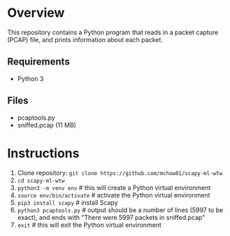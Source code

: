 # Overview

This repository contains a Python program that reads in a packet capture (PCAP) file, and prints information about each packet.

## Requirements
* Python 3

## Files
* pcaptools.py
* sniffed.pcap (11 MB)

# Instructions

1. Clone repository: `git clone https://github.com/mchow01/scapy-ml-wtw`
2. `cd scapy-ml-wtw`
3. `python3 -m venv env` # this will create a Python virtual environment
4. `source env/bin/activate` # activate the Python virtual environment
5. `pip3 install scapy` # install Scapy
6. `python3 pcaptools.py` # output should be a number of lines (5997 to be exact), and ends with "There were 5997 packets in sniffed.pcap"
7. `exit` # this will exit the Python virtual environment